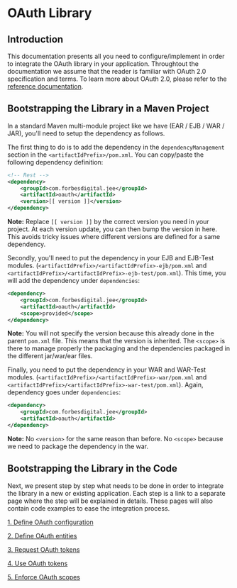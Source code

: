 # OAuth Library

## Introduction

This documentation presents all you need to configure/implement in order to integrate the OAuth library in your application. Throughtout the documentation we assume that the reader is familiar with OAuth 2.0 specification and terms. To learn more about OAuth 2.0, please refer to the <a href="http://tools.ietf.org/html/rfc6749" target="_blank">reference documentation</a>.

## Bootstrapping the Library in a Maven Project

In a standard Maven multi-module project like we have (EAR / EJB / WAR / JAR), you'll need to setup the dependency as
follows.

The first thing to do is to add the dependency in the `dependencyManagement` section in the `<artifactIdPrefix>/pom.xml`. 
You can copy/paste the following dependency definition:

```xml
<!-- Rest -->
<dependency>
	<groupId>com.forbesdigital.jee</groupId>
	<artifactId>oauth</artifactId>
	<version>[[ version ]]</version>
</dependency>
```

**Note:** Replace `[[ version ]]` by the correct version you need in your project. At each version update, you can then
bump the version in here. This avoids tricky issues where different versions are defined for a same dependency.

Secondly, you'll need to put the dependency in your EJB and EJB-Test modules. (`<artifactIdPrefix>/<artifactIdPrefix>-ejb/pom.xml`
and `<artifactIdPrefix>/<artifactIdPrefix>-ejb-test/pom.xml`). This time, you will add the dependency under 
`dependencies`:

```xml
<dependency>
	<groupId>com.forbesdigital.jee</groupId>
	<artifactId>oauth</artifactId>
	<scope>provided</scope>
</dependency>
```

**Note:** You will not specify the version because this already done in the parent `pom.xml` file. This means that the
version is inherited. The `<scope>` is there to manage properly the packaging and the dependencies packaged in the 
different jar/war/ear files.

Finally, you need to put the dependency in your WAR and WAR-Test modules. (`<artifactIdPrefix>/<artifactIdPrefix>-war/pom.xml`
and `<artifactIdPrefix>/<artifactIdPrefix>-war-test/pom.xml`). Again, dependency goes under `dependencies`:

```xml
<dependency>
	<groupId>com.forbesdigital.jee</groupId>
	<artifactId>oauth</artifactId>
</dependency>
```

**Note:** No `<version>` for the same reason than before. No `<scope>` because we need to package the dependency in the
war.

## Bootstrapping the Library in the Code

Next, we present step by step what needs to be done in order to integrate the library in a new or existing application. Each step is a link to a separate page where the step will be explained in details. These pages will also contain code examples to ease the integration process.
 

[1. Define OAuth configuration](define-oauth-configuration.md)

[2. Define OAuth entities](define-oauth-entities.md)

[3. Request OAuth tokens](request-oauth-tokens.md)

[4. Use OAuth tokens](use-oauth-tokens.md)

[5. Enforce OAuth scopes](enforce-oauth-scopes.md)

